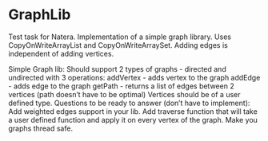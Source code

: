 # GraphLib

Test task for Natera. Implementation of a simple graph library.
Uses CopyOnWriteArrayList and CopyOnWriteArraySet. Adding edges is independent of adding vertices.

Simple Graph lib: 
Should support 2 types of graphs - directed and undirected with 3 operations:
 addVertex - adds vertex to the graph
 addEdge - adds edge to the graph
 getPath - returns a list of edges between 2 vertices (path doesn’t have to be optimal)
 Vertices should be of a user defined type.
 Questions to be ready to answer (don’t have to implement):
 Add weighted edges support in your lib.
Add traverse function that will take a user defined function and apply it on every vertex of the graph.
Make you graphs thread safe.
